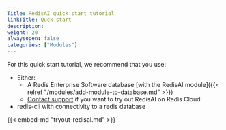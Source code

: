 ```yaml
---
Title: RedisAI quick start tutorial
linkTitle: Quck start
description:
weight: 20
alwaysopen: false
categories: ["Modules"]
---
```

For this quick start tutorial, we recommend that you use:

- Either:
    - A Redis Enterprise Software database [with the RedisAI module]({{< relref "/modules/add-module-to-database.md" >}})
    - [Contact support](https://redislabs.com/company/support/) if you want to try out RedisAI on Redis Cloud
- redis-cli with connectivity to a redis database

{{< embed-md "tryout-redisai.md" >}}
